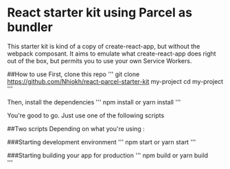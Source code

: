 # React starter kit using Parcel as bundler
This starter kit is kind of a copy of create-react-app, but without the webpack composant. It aims to emulate what create-react-app does right out of the box, but permits you to use your own Service Workers.

##How to use
First, clone this repo
'''
git clone https://github.com/Nhiokh/react-parcel-starter-kit my-project
cd my-project
'''

Then, install the dependencies
'''
npm install or yarn install
'''

You're good to go. Just use one of the following scripts

##Two scripts
Depending on what you're using :

###Starting development environment
'''
npm start or yarn start
'''

###Starting building your app for production
'''
npm build or yarn build   
'''
